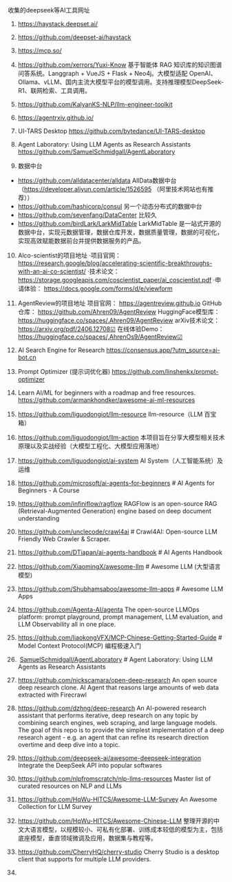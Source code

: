 收集的deepseek等AI工具网址

1. https://haystack.deepset.ai/

2. https://github.com/deepset-ai/haystack

3. https://mcp.so/ 

4. https://github.com/xerrors/Yuxi-Know 基于智能体 RAG 知识库的知识图谱问答系统。Langgraph + VueJS + Flask + Neo4j。大模型适配 OpenAI、Ollama、vLLM、国内主流大模型平台的模型调用。支持推理模型DeepSeek-R1、联网检索、工具调用。

5. https://github.com/KalyanKS-NLP/llm-engineer-toolkit

6. https://agentrxiv.github.io/

7. UI-TARS Desktop https://github.com/bytedance/UI-TARS-desktop

8. Agent Laboratory: Using LLM Agents as Research Assistants https://github.com/SamuelSchmidgall/AgentLaboratory

9.  数据中台
* https://github.com/alldatacenter/alldata  AllData数据中台
（https://developer.aliyun.com/article/1526595 （阿里技术网站也有推荐））
* https://github.com/hashicorp/consul   另一个动态分布式的数据中台
* https://github.com/sevenfang/DataCenter 比较久
*  https://github.com/birdLark/LarkMidTable LarkMidTable 是一站式开源的数据中台，实现元数据管理，数据仓库开发，数据质量管理，数据的可视化，实现高效赋能数据前台并提供数据服务的产品。

10. Alco-scientist的项目地址
    ·项目官网： https://research.google/blog/accelerating-scientific-breakthroughs-with-an-ai-co-scientist/
    ·技术论文： https://storage.googleapis.com/coscientist_paper/ai_coscientist.pdf
    ·申请体验： https://docs.google.com/forms/d/e/viewform

11.  AgentReview的项目地址
    项目官网： https://agentreview.github.io
    GitHub仓库： https://github.com/Ahren09/AgentReview
    HuggingFace模型库： https://huggingface.co/spaces/.Ahren09/AgentReview
    arXiv技术论文： https://arxiv.org/pdf/2406.12708☑
    在线体验Demo： https://huggingface.co/spaces/,AhrenOs9/AgentReview☑

12. AI Search Engine for Research https://consensus.app/?utm_source=ai-bot.cn

13. Prompt Optimizer (提示词优化器) https://github.com/linshenkx/prompt-optimizer

14.  Learn AI/ML for beginners with a roadmap and free resources. https://github.com/armankhondker/awesome-ai-ml-resources

15.  https://github.com/liguodongiot/llm-resource llm-resource（LLM 百宝箱）

16.  https://github.com/liguodongiot/llm-action 本项目旨在分享大模型相关技术原理以及实战经验（大模型工程化、大模型应用落地）

17.  https://github.com/liguodongiot/ai-system AI System（人工智能系统）及运维
18. https://github.com/microsoft/ai-agents-for-beginners # AI Agents for Beginners - A Course
19. https://github.com/infiniflow/ragflow  RAGFlow is an open-source RAG (Retrieval-Augmented Generation) engine based on deep document understanding
20. https://github.com/unclecode/crawl4ai  # Crawl4AI: Open-source LLM Friendly Web Crawler & Scraper. 
21. https://github.com/DTiapan/ai-agents-handbook # AI Agents Handbook
22. https://github.com/XiaomingX/awesome-llm  # Awesome LLM (大型语言模型)
23. https://github.com/Shubhamsaboo/awesome-llm-apps # Awesome LLM Apps
24. https://github.com/Agenta-AI/agenta The open-source LLMOps platform: prompt playground, prompt management, LLM evaluation, and LLM Observability all in one place.
25. https://github.com/liaokongVFX/MCP-Chinese-Getting-Started-Guide # Model Context Protocol(MCP) 编程极速入门
26.  [SamuelSchmidgall/AgentLaboratory](https://github.com/SamuelSchmidgall/AgentLaboratory)  # Agent Laboratory: Using LLM Agents as Research Assistants
27. https://github.com/nickscamara/open-deep-research  An open source deep research clone. AI Agent that reasons large amounts of web data extracted with Firecrawl
28. https://github.com/dzhng/deep-research An AI-powered research assistant that performs iterative, deep research on any topic by combining search engines, web scraping, and large language models. The goal of this repo is to provide the simplest implementation of a deep research agent - e.g. an agent that can refine its research direction overtime and deep dive into a topic.
29. https://github.com/deepseek-ai/awesome-deepseek-integration Integrate the DeepSeek API into popular softwares 
30. https://github.com/nlpfromscratch/nlp-llms-resources Master list of curated resources on NLP and LLMs
31. https://github.com/HqWu-HITCS/Awesome-LLM-Survey An Awesome Collection for LLM Survey
32. https://github.com/HqWu-HITCS/Awesome-Chinese-LLM 整理开源的中文大语言模型，以规模较小、可私有化部署、训练成本较低的模型为主，包括底座模型，垂直领域微调及应用，数据集与教程等。
33. https://github.com/CherryHQ/cherry-studio Cherry Studio is a desktop client that supports for multiple LLM providers.
34. 

